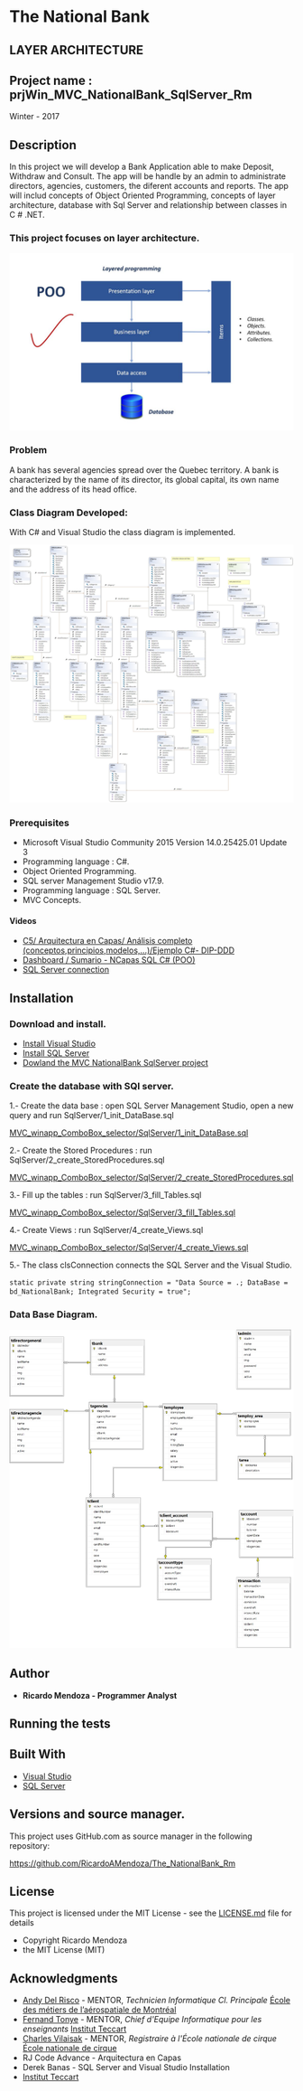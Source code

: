 # The National Bank

## LAYER ARCHITECTURE

## Project name : prjWin_MVC_NationalBank_SqlServer_Rm

Winter - 2017

## Description

In this project we will develop a Bank Application able to make Deposit, Withdraw and Consult. The app will be handle by an admin to administrate directors, agencies, customers, the diferent accounts and reports. The app will includ concepts of Object Oriented Programming, concepts of layer architecture, database with Sql Server and relationship between classes in C # .NET.


### This project focuses on layer architecture.

![Layers Entity](/img/layersEntity.JPG "Layers Entity")


### Problem

A bank has several agencies spread over the Quebec territory. A bank is characterized by the name of its director, 
its global capital, its own name and the address of its head office.


### Class Diagram Developed:

With C# and Visual Studio the class diagram is implemented.

![Class Diagram Developed](/img/Class_Diagram_StrategyPattern.jpg "Class Diagram Developed")


### Prerequisites

 * Microsoft Visual Studio Community 2015 Version 14.0.25425.01 Update 3
 * Programming language : C#.
 * Object Oriented Programming.
 * SQL server Management Studio v17.9.
 * Programming language : SQL Server.
 * MVC Concepts.
 
 
#### Videos
 
 * [C5/ Arquitectura en Capas/ Análisis completo (conceptos,principios,modelos,...)/Ejemplo C#- DIP-DDD](https://www.youtube.com/watch?v=SGXR0pDCP38&t=2464s)
 * [Dashboard / Sumario - NCapas SQL C# (POO)](https://www.youtube.com/watch?v=PmgSBN7xnzM&list=PLqjdFmR_HdQQaB7W6NWj9Mtdl3QvQn2oA)
 * [SQL Server connection](https://www.youtube.com/watch?v=OdDkFPO_nto)
 
 
## Installation

### Download and install. 

 * [Install Visual Studio](https://visualstudio.microsoft.com/)
 * [Install SQL Server](https://www.microsoft.com/en-ca/sql-server/sql-server-downloads)
 * [Dowland the MVC NationalBank SqlServer project](https://github.com/RicardoAMendoza/LayerArchitecture_Cs_NationalBank_SqlServer)
 
 
### Create the database with SQl server. 

1.- Create the data base : open SQL Server Management Studio, open a new query and run SqlServer/1_init_DataBase.sql

[MVC_winapp_ComboBox_selector/SqlServer/1_init_DataBase.sql](https://github.com/RicardoAMendoza/LayerArchitecture_Cs_NationalBank_SqlServer/blob/master/SqlServer/1_init_DataBase.sql)

2.- Create the Stored Procedures : run SqlServer/2_create_StoredProcedures.sql

[MVC_winapp_ComboBox_selector/SqlServer/2_create_StoredProcedures.sql](https://github.com/RicardoAMendoza/LayerArchitecture_Cs_NationalBank_SqlServer/blob/master/SqlServer/2_create_StoredProcedures.sql)

3.- Fill up the tables : run SqlServer/3_fill_Tables.sql

[MVC_winapp_ComboBox_selector/SqlServer/3_fill_Tables.sql](https://github.com/RicardoAMendoza/LayerArchitecture_Cs_NationalBank_SqlServer/blob/master/SqlServer/3_fill_Tables.sql)

4.- Create Views : run SqlServer/4_create_Views.sql

[MVC_winapp_ComboBox_selector/SqlServer/4_create_Views.sql](https://github.com/RicardoAMendoza/LayerArchitecture_Cs_NationalBank_SqlServer/blob/master/SqlServer/4_create_Views.sql)

5.- The class clsConnection connects the SQL Server and the Visual Studio.

```
static private string stringConnection = "Data Source = .; DataBase = bd_NationalBank; Integrated Security = true";
```


### Data Base Diagram.

![DataBaseDiagram](/img/databaseDiagrame.jpg "DataBaseDiagram")


## Author

* **Ricardo Mendoza -  Programmer Analyst**
 
 
## Running the tests
 
 
## Built With

* [Visual Studio](https://visualstudio.microsoft.com/)
* [SQL Server](https://www.microsoft.com/en-ca/sql-server/sql-server-downloads)


## Versions and source manager. 

This project uses GitHub.com as source manager in the following repository:

https://github.com/RicardoAMendoza/The_NationalBank_Rm


## License

This project is licensed under the MIT License - see the [LICENSE.md](LICENSE.md) file for details

- Copyright Ricardo Mendoza
- the MIT License (MIT)


## Acknowledgments

* [Andy Del Risco](https://www.linkedin.com/in/andydelriscomanzanares/) - MENTOR, *Technicien Informatique Cl. Principale* [École des métiers de l’aérospatiale de Montréal](http://ecole-metiers-aerospatiale.csdm.ca/)
* [Fernand Tonye](https://www.linkedin.com/in/fernand-tonye-6a46532b/) - MENTOR, *Chief d'Equipe Informatique pour les enseignants* [Institut Teccart](http://www.teccart.qc.ca/)
* [Charles Vilaisak](https://www.linkedin.com/in/cvilaisak/) - MENTOR, *Registraire à l'École nationale de cirque* [École nationale de cirque](https://www.linkedin.com/school/-cole-nationale-de-cirque/)
* RJ Code Advance - Arquitectura en Capas
* Derek Banas - SQL Server and Visual Studio Installation
* [Institut Teccart](http://www.teccart.qc.ca/)

